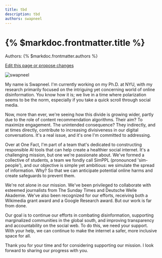 ```yaml
---
title: tbd
description: tbd
authors: swapneel
---
```


# {% $markdoc.frontmatter.title %}

Authors: {% $markdoc.frontmatter.authors %}

[Edit this page or propose changes](https://github.com/onefact/onefact.org/edit/main/pages/five-boro-bike-tour/swapneel.md)

![swapneel](/images/swapneel.jpg)

My name is Swapneel. I'm currently working on my Ph.D. at NYU, with my research primarily focused on the intriguing yet concerning world of online disinformation. You know how it is; we live in a time where polarization seems to be the norm, especially if you take a quick scroll through social media.

Now, more than ever, we're seeing how this divide is growing wider, partly due to the role of content recommendation algorithms. Their aim? To maximize engagement. The unintended consequence? They indirectly, and at times directly, contribute to increasing divisiveness in our digital conversations. It's a real issue, and it's one I'm committed to addressing.

Over at One Fact, I'm part of a team that's dedicated to constructing responsible AI tools that can help create a healthier social internet. It's a challenging mission, but one we're passionate about. We've formed a collective of students, a team we fondly call SimPPL (pronounced 'sim-people'), and our objective is simple yet ambitious: we simulate the spread of information. Why? So that we can anticipate potential online harms and create safeguards to prevent them.

We're not alone in our mission. We've been privileged to collaborate with esteemed journalists from The Sunday Times and Deutsche Welle Akademie. We've also been recognized for our efforts, receiving both a Wikimedia grant award and a Google Research award. But our work is far from done.

Our goal is to continue our efforts in combating disinformation, supporting marginalized communities in the global south, and improving transparency and accountability on the social web. To do this, we need your support. With your help, we can continue to make the internet a safer, more inclusive space for all. 

Thank you for your time and for considering supporting our mission. I look forward to sharing our progress with you.

